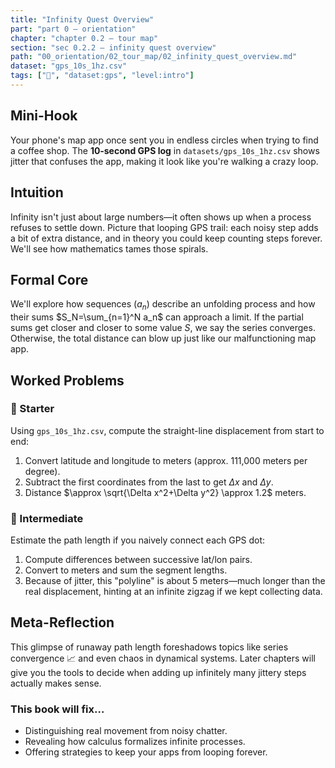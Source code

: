 ```yaml
---
title: "Infinity Quest Overview"
part: "part 0 – orientation"
chapter: "chapter 0.2 – tour map"
section: "sec 0.2.2 – infinity quest overview"
path: "00_orientation/02_tour_map/02_infinity_quest_overview.md"
dataset: "gps_10s_1hz.csv"
tags: ["🧩", "dataset:gps", "level:intro"]
---
```


## Mini-Hook
Your phone's map app once sent you in endless circles when trying to find a coffee shop. The **10‑second GPS log** in `datasets/gps_10s_1hz.csv` shows jitter that confuses the app, making it look like you're walking a crazy loop.

## Intuition
Infinity isn't just about large numbers—it often shows up when a process refuses to settle down. Picture that looping GPS trail: each noisy step adds a bit of extra distance, and in theory you could keep counting steps forever. We'll see how mathematics tames those spirals.

## Formal Core
We'll explore how sequences $(a_n)$ describe an unfolding process and how their sums $S_N=\sum_{n=1}^N a_n$ can approach a limit. If the partial sums get closer and closer to some value $S$, we say the series converges. Otherwise, the total distance can blow up just like our malfunctioning map app.

## Worked Problems
### 🌱 Starter
Using `gps_10s_1hz.csv`, compute the straight-line displacement from start to end:
1. Convert latitude and longitude to meters (approx. 111,000 meters per degree).
2. Subtract the first coordinates from the last to get $\Delta x$ and $\Delta y$.
3. Distance $\approx \sqrt{\Delta x^2+\Delta y^2} \approx 1.2$ meters.

### 🌳 Intermediate
Estimate the path length if you naively connect each GPS dot:
1. Compute differences between successive lat/lon pairs.
2. Convert to meters and sum the segment lengths.
3. Because of jitter, this "polyline" is about 5 meters—much longer than the real displacement, hinting at an infinite zigzag if we kept collecting data.

## Meta-Reflection
This glimpse of runaway path length foreshadows topics like series convergence 📈 and even chaos in dynamical systems. Later chapters will give you the tools to decide when adding up infinitely many jittery steps actually makes sense.

### This book will fix…
- Distinguishing real movement from noisy chatter.
- Revealing how calculus formalizes infinite processes.
- Offering strategies to keep your apps from looping forever.
